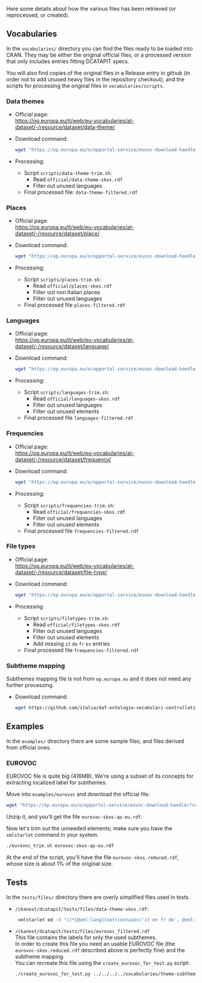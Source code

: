 Here some details about how the various files has been retrieved (or reprocessed, or created).

## Vocabularies

In the `vocabularies/` directory you can find the files ready to be loaded into CKAN.
They may be either the original official files, or a processed version that only includes entries fitting DCATAPIT specs.

You will also find copies of the original files in a Release entry in github (in order not to add unused heavy files in the repository checkout), and the scripts for processing the original files in `vocabularies/scripts`.


### Data themes

- Official page:  
   https://op.europa.eu/it/web/eu-vocabularies/at-dataset/-/resource/dataset/data-theme/

- Download command:
   ```bash
   wget "https://op.europa.eu/o/opportal-service/euvoc-download-handler?cellarURI=http%3A%2F%2Fpublications.europa.eu%2Fresource%2Fcellar%2F2c758808-fdd6-11ea-b44f-01aa75ed71a1.0001.02%2FDOC_1&fileName=data-theme-skos.rdf" -O official/data-theme-skos.rdf
   ```

- Processing:
  - Script `scripts/data-theme-trim.sh`:
    - Read `official/data-theme-skos.rdf`
    - Filter out unused languages
  - Final processed file: `data-theme-filtered.rdf`
  
### Places

- Official page:  
   https://op.europa.eu/it/web/eu-vocabularies/at-dataset/-/resource/dataset/place/

- Download command:
    ```bash
    wget "https://op.europa.eu/o/opportal-service/euvoc-download-handler?cellarURI=http%3A%2F%2Fpublications.europa.eu%2Fresource%2Fcellar%2F87ec948c-581c-11ec-91ac-01aa75ed71a1.0001.04%2FDOC_1&fileName=places-skos.rdf" -O official/places-skos.rdf
    ```

- Processing:
  - Script `scripts/places-trim.sh`:
    - Read `official/places-skos.rdf`
    - Filter out non Italian places
    - Filter out unused languages
  - Final processed file `places-filtered.rdf`

### Languages

- Official page:  
   https://op.europa.eu/it/web/eu-vocabularies/at-dataset/-/resource/dataset/language/

- Download command:
    ```bash
    wget "https://op.europa.eu/o/opportal-service/euvoc-download-handler?cellarURI=http%3A%2F%2Fpublications.europa.eu%2Fresource%2Fcellar%2F87f03e0d-581c-11ec-91ac-01aa75ed71a1.0001.05%2FDOC_1&fileName=languages-skos.rdf" -O official/languages-skos.rdf
    ```

- Processing:
  - Script `scripts/languages-trim.sh`:
    - Read `official/languages-skos.rdf`
    - Filter out unused languages
    - Filter out unused elements
  - Final processed file `languages-filtered.rdf`
  
### Frequencies

- Official page:  
   https://op.europa.eu/it/web/eu-vocabularies/at-dataset/-/resource/dataset/frequency/

- Download command:
    ```bash
    wget "https://op.europa.eu/o/opportal-service/euvoc-download-handler?cellarURI=http%3A%2F%2Fpublications.europa.eu%2Fresource%2Fcellar%2Fe20301fe-928e-11e9-9369-01aa75ed71a1.0001.02%2FDOC_1&fileName=frequencies-skos.rdf" -O official/frequencies-skos.rdf
    ```

- Processing:
  - Script `scripts/frequencies-trim.sh`:
    - Read `official/frequencies-skos.rdf`
    - Filter out unused languages
    - Filter out unused elements
  - Final processed file `frequencies-filtered.rdf`
  
### File types

- Official page:  
    https://op.europa.eu/it/web/eu-vocabularies/at-dataset/-/resource/dataset/file-type/

- Download command:
    ```bash
    wget "https://op.europa.eu/o/opportal-service/euvoc-download-handler?cellarURI=http%3A%2F%2Fpublications.europa.eu%2Fresource%2Fcellar%2F7c112635-581c-11ec-91ac-01aa75ed71a1.0001.04%2FDOC_1&fileName=filetypes-skos.rdf" -O official/filetypes-skos.rdf
    ```

- Processing
  - Script `scripts/filetypes-trim.sh`:
    - Read `official/filetypes-skos.rdf`
    - Filter out unused languages
    - Filter out unused elements
    - Add missing `it` `de` `fr` `es` entries
  - Final processed file `frequencies-filtered.rdf`

    
### Subtheme mapping

Subthemes mapping file is not from `op.europa.eu` and it does not need any further processing.

- Download command:
    ```bash
    wget https://github.com/italia/daf-ontologie-vocabolari-controllati/raw/master/VocabolariControllati/theme-subtheme-mapping/theme-subtheme-mapping.rdf
    ```



## Examples

In the `examples/` directory there are some sample files, and files derived from official ones.  

### EUROVOC

EUROVOC file is quite big (416MB). We're using a subset of its concepts for extracting localized label for subthemes.

Move into `examples/eurovoc` and download the official file:  

```bash
wget "https://op.europa.eu/o/opportal-service/euvoc-download-handler?cellarURI=http%3A%2F%2Fpublications.europa.eu%2Fresource%2Fcellar%2Fbcd714b1-5f05-11ec-9c6c-01aa75ed71a1.0001.05%2FDOC_1&fileName=eurovoc_skos.zip" -O eurovoc_skos.zip
```

Unzip it, and you'll get the file `eurovoc-skos-ap-eu.rdf`.

Now let's trim out the unneeded elements; make sure you have the `xmlstarlet` command in your system. 
```bash
./eurovoc_trim.sh eurovoc-skos-ap-eu.rdf
```

At the end of the script, you'll have the file `eurovoc-skos.reduced.rdf`, whose size is about 1% of the original size.

## Tests

In the `tests/files/` directory there are overly simplified files used in tests.

- `/ckanext/dcatapit/tests/files/data-theme-skos.rdf`:
  ```bash
   xmlstarlet ed -d "//*[@xml:lang][not(contains('it en fr de', @xml:lang))]" vocabularies/data-theme-skos.rdf > ckanext/dcatapit/tests/files/data-theme-skos.rdf
  ```

- `/ckanext/dcatapit/tests/files/eurovoc_filtered.rdf`  
  This file contains the labels for only the used subthemes.  
  In order to create this file you need an usable EUROVOC file (the `eurovoc-skos.reduced.rdf` described above is perfectly fine)
  and the subtheme mapping.  
  You can recreate this file using the `create_eurovoc_for_test.py` script:
  ```bash
  ./create_eurovoc_for_test.py ../../../../vocabularies/theme-subtheme-mapping.rdf  ../../../../examples/eurovoc/eurovoc-skos.reduced.rdf 
  ```
